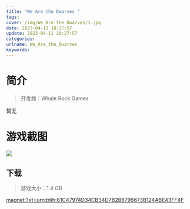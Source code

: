 ```yaml
---
title: "We Are the Dwarves "
tags: 
cover: /img/We_Are_the_Dwarves/1.jpg
date: 2023-04-11 10:27:57
update: 2023-04-11 10:27:57
categories: 
urlname: We_Are_the_Dwarves
keywords: 
---
```

# 简介

> 开发商：Whale Rock Games

暂无

# 游戏截图

![](/img/We_Are_the_Dwarves/2.jpg)


## 下载

> 游戏大小：1.4 GB

[magnet:?xt=urn:btih:81C47974D34CB34D7B2B8796673B124ABE43FF4F](magnet:?xt=urn:btih:81C47974D34CB34D7B2B8796673B124ABE43FF4F)